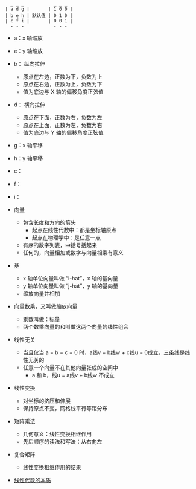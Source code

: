 ```
  _ _ _           _ _ _
| a d g |       | 1 0 0 |
| b e h | 默认值 | 0 1 0 |
| c f i |       | 0 0 1 |
  - - -           - - -
```

- a：x 轴缩放
- e：y 轴缩放
- b：   纵向拉伸
  - 原点在左边，正数为下，负数为上
  - 原点在右边，正数为上，负数为下
  - 值为底边与 X 轴的偏移角度正弦值
- d：   横向拉伸
  - 原点在下面，正数为右，负数为左
  - 原点在上面，正数为左，负数为右
  - 值为底边与 Y 轴的偏移角度正弦值
- g：x 轴平移
- h：y 轴平移
- c：
- f：
- i：



- 向量
  - 包含长度和方向的箭头
    - 起点在线性代数中：都是坐标轴原点
    - 起点在物理学中：是任意一点
  - 有序的数字列表，中括号括起来
  - 任何的，向量相加或数字与向量相乘有意义
- 基
  - x 轴单位向量叫做 “i-hat”，x 轴的基向量
  - y 轴单位向量叫做 “j-hat”，y 轴的基向量
  - 缩放向量并相加
- 向量数乘，又叫做缩放向量
  - 乘数叫做：标量
  - 两个数乘向量的和叫做这两个向量的线性组合
- 线性无关
  - 当且仅当 a = b = c = 0 时，a线v + b线w + c线u = 0成立，三条线是线性无关的
  - 任意一个向量不在其他向量张成的空间中
    - a 和 b，线u = a线v + b线w 不成立
- 线性变换
  - 对坐标的挤压和伸展
  - 保持原点不变，网格线平行等距分布
- 矩阵乘法
  - 几何意义：线性变换相继作用
  - 先后顺序的读法和写法：从右向左
- 复合矩阵
  - 线性变换相继作用的结果
- [线性代数的本质]( https://www.bilibili.com/video/av6731067/?p=1 )